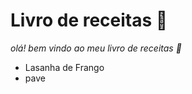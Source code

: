 # Livro de receitas :cake:

*olá! bem vindo ao meu livro de receitas :apple:*

- Lasanha de Frango
- pave